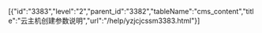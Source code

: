 [{"id":"3383","level":"2","parent_id":"3382","tableName":"cms_content","title":"云主机创建参数说明","url":"/help/yzjcjcssm3383.html"}]